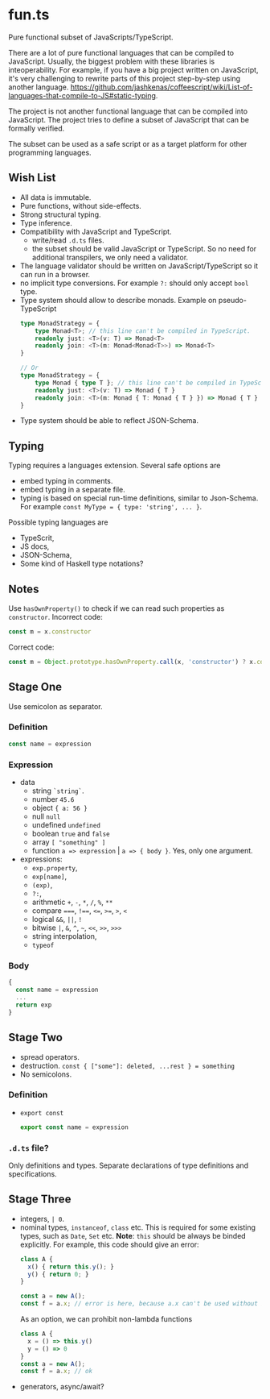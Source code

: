 # fun.ts

Pure functional subset of JavaScripts/TypeScript.

There are a lot of pure functional languages that can be compiled to JavaScript. Usually, the biggest problem with these libraries is inteoperability. For example, if you have a big project written on JavaScript, it's very challenging to rewrite parts of this project step-by-step using another language. https://github.com/jashkenas/coffeescript/wiki/List-of-languages-that-compile-to-JS#static-typing.

The project is not another functional language that can be compiled into JavaScript. The project tries to define a subset of JavaScript that can be formally verified.

The subset can be used as a safe script or as a target platform for other programming languages. 

## Wish List

- All data is immutable.
- Pure functions, without side-effects.
- Strong structural typing.
- Type inference.
- Compatibility with JavaScript and TypeScript.
  - write/read `.d.ts` files.
  - the subset should be valid JavaScript or TypeScript. So no need for additional transpilers, we only need a validator.
- The language validator should be written on JavaScript/TypeScript so it can run in a browser.
- no implicit type conversions. For example `?:` should only accept `bool` type.
- Type system should allow to describe monads. Example on pseudo-TypeScript
  ```ts
  type MonadStrategy = {
      type Monad<T>; // this line can't be compiled in TypeScript.
      readonly just: <T>(v: T) => Monad<T>
      readonly join: <T>(m: Monad<Monad<T>>) => Monad<T>
  }
  
  // Or
  type MonadStrategy = {
      type Monad { type T }; // this line can't be compiled in TypeScript.
      readonly just: <T>(v: T) => Monad { T }
      readonly join: <T>(m: Monad { T: Monad { T } }) => Monad { T }
  }
  ```
- Type system should be able to reflect JSON-Schema.

## Typing

Typing requires a languages extension. Several safe options are
- embed typing in comments.
- embed typing in a separate file.
- typing is based on special run-time definitions, similar to Json-Schema. For example `const MyType = { type: 'string', ... }`. 

Possible typing languages are
- TypeScrit,
- JS docs,
- JSON-Schema,
- Some kind of Haskell type notations?

## Notes

Use `hasOwnProperty()` to check if we can read such properties as `constructor`. Incorrect code:

```js
const m = x.constructor
```

Correct code:

```js
const m = Object.prototype.hasOwnProperty.call(x, 'constructor') ? x.constructor : undefined
```

## Stage One

Use semicolon as separator.

### Definition

```js
const name = expression
```

### Expression

- data
  - string `` `string` ``.
  - number `45.6`
  - object `{ a: 56 }`
  - null `null`
  - undefined `undefined`
  - boolean `true` and `false`
  - array `[ "something" ]`
  - function `a => expression` | `a => { body }`. Yes, only one argument.
- expressions:
  - `exp.property`,
  - `exp[name]`,
  - `(exp)`,
  - `?:`, 
  - arithmetic `+`, `-`, `*`, `/`, `%`, `**`
  - compare `===`, `!==`, `<=`, `>=`, `>`, `<`
  - logical `&&`, `||`, `!`
  - bitwise `|`, `&`, `^`, `~`, `<<`, `>>`, `>>>`
  - string interpolation,
  - `typeof`

### Body

```js
{
  const name = expression
  ...
  return exp
}
```

## Stage Two

- spread operators.
- destruction. `const { ["some"]: deleted, ...rest } = something`
- No semicolons.

### Definition

- `export const`
  ```js
  export const name = expression
  ```

### `.d.ts` file?

Only definitions and types. Separate declarations of type definitions and specifications.

## Stage Three

- integers, `| 0`.
- nominal types, `instanceof`, `class` etc. This is required for some existing types, such as `Date`, `Set` etc.
  **Note**: `this` should be always be binded explicitly. For example, this code should give an error:
  ```js
  class A {
    x() { return this.y(); }
    y() { return 0; }
  }
  
  const a = new A();
  const f = a.x; // error is here, because a.x can't be used without binding `this`.
  ```
  As an option, we can prohibit non-lambda functions
  ```js
  class A {
    x = () => this.y()
    y = () => 0
  }
  const a = new A();
  const f = a.x; // ok
  ```
- generators, async/await?

